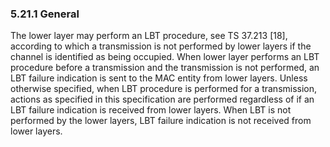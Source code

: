### 5.21.1 General

The lower layer may perform an LBT procedure, see TS 37.213 \[18\],
according to which a transmission is not performed by lower layers if
the channel is identified as being occupied. When lower layer performs
an LBT procedure before a transmission and the transmission is not
performed, an LBT failure indication is sent to the MAC entity from
lower layers. Unless otherwise specified, when LBT procedure is
performed for a transmission, actions as specified in this specification
are performed regardless of if an LBT failure indication is received
from lower layers. When LBT is not performed by the lower layers, LBT
failure indication is not received from lower layers.